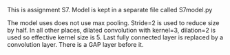 This is assignment S7. Model is kept in a separate file called S7model.py

The model uses does not use max pooling. Stride=2 is used to reduce size by half. In all other places, dilated convolution with kernel=3, dilation=2 is used so effective kernel size is 5.
Last fully connected layer is replaced by a convolution layer. There is a GAP layer before it.

